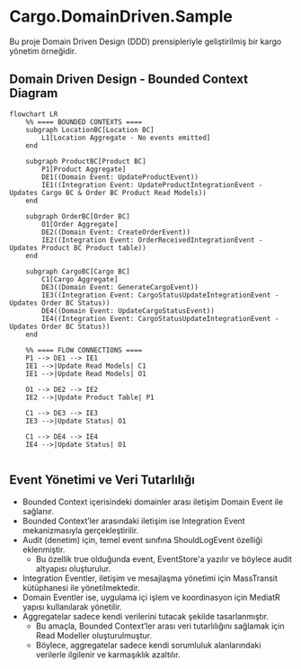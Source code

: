 # Cargo.DomainDriven.Sample

Bu proje Domain Driven Design (DDD) prensipleriyle geliştirilmiş bir kargo yönetim örneğidir.

## Domain Driven Design - Bounded Context Diagram

```mermaid
flowchart LR
    %% ==== BOUNDED CONTEXTS ====
    subgraph LocationBC[Location BC]
        L1[Location Aggregate - No events emitted]
    end

    subgraph ProductBC[Product BC]
        P1[Product Aggregate]
        DE1((Domain Event: UpdateProductEvent))
        IE1((Integration Event: UpdateProductIntegrationEvent - Updates Cargo BC & Order BC Product Read Models))
    end

    subgraph OrderBC[Order BC]
        O1[Order Aggregate]
        DE2((Domain Event: CreateOrderEvent))
        IE2((Integration Event: OrderReceivedIntegrationEvent - Updates Product BC Product table))
    end

    subgraph CargoBC[Cargo BC]
        C1[Cargo Aggregate]
        DE3((Domain Event: GenerateCargoEvent))
        IE3((Integration Event: CargoStatusUpdateIntegrationEvent - Updates Order BC Status))
        DE4((Domain Event: UpdateCargoStatusEvent))
        IE4((Integration Event: CargoStatusUpdateIntegrationEvent - Updates Order BC Status))
    end

    %% ==== FLOW CONNECTIONS ====
    P1 --> DE1 --> IE1
    IE1 -->|Update Read Models| C1
    IE1 -->|Update Read Models| O1

    O1 --> DE2 --> IE2
    IE2 -->|Update Product Table| P1

    C1 --> DE3 --> IE3
    IE3 -->|Update Status| O1

    C1 --> DE4 --> IE4
    IE4 -->|Update Status| O1


```
## Event Yönetimi ve Veri Tutarlılığı
- Bounded Context içerisindeki domainler arası iletişim Domain Event ile sağlanır.
- Bounded Context’ler arasındaki iletişim ise Integration Event mekanizmasıyla gerçekleştirilir.
- Audit (denetim) için, temel event sınıfına ShouldLogEvent özelliği eklenmiştir.
  - Bu özellik true olduğunda event, EventStore'a yazılır ve böylece audit altyapısı oluşturulur.
- Integration Eventler, iletişim ve mesajlaşma yönetimi için MassTransit kütüphanesi ile yönetilmektedir.
- Domain Eventler ise, uygulama içi işlem ve koordinasyon için MediatR yapısı kullanılarak yönetilir.
- Aggregatelar sadece kendi verilerini tutacak şekilde tasarlanmıştır.
  - Bu amaçla, Bounded Context’ler arası veri tutarlılığını sağlamak için Read Modeller oluşturulmuştur.
  - Böylece, aggregatelar sadece kendi sorumluluk alanlarındaki verilerle ilgilenir ve karmaşıklık azaltılır.

